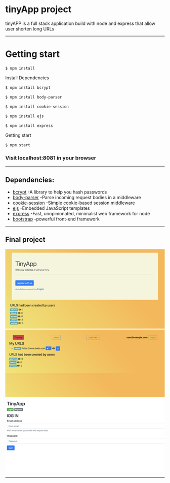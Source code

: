 # tinyApp project
tinyAPP is a full stack application build with node and express that allow user shorten long URLs
***
# Getting start
```
$ npm install
```
Install Dependencies
```
$ npm install bcrypt
```
```
$ npm install body-parser
```
```
$ npm install cookie-session
```
```
$ npm install ejs
```
```
$ npm install express
```
Getting start
```
$ npm start 
```
### Visit localhost:8081 in your browser
***
## Dependencies:
* [bcrypt](https://www.npmjs.com/package/bcrypt) -A library to help you hash passwords
* [body-parser](https://www.npmjs.com/package/body-parser) -Parse incoming request bodies in a middleware
* [cookie-session](https://www.npmjs.com/package/cookie-session) -Simple cookie-based session middleware
* [ejs](https://www.npmjs.com/package/ejs) -Embedded JavaScript templates
* [express](https://www.npmjs.com/package/express) -Fast, unopinionated, minimalist web framework for node
* [bootstrap](http://bootstrapdocs.com/v3.3.6/docs/) -powerful front-end framework
***
## Final project
!['screenshot'](docs/urls_page.png)
!['screenshot'](docs/urls_afterlogin.png)
!['screenshot'](docs/urls_login.png)
***


